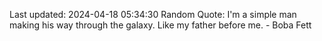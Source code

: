Last updated: 2024-04-18 05:34:30
Random Quote: I'm a simple man making his way through the galaxy. Like my father before me. - Boba Fett